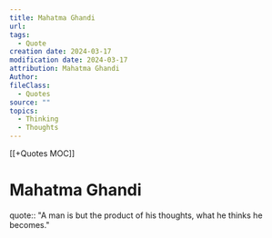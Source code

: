 ```yaml
---
title: Mahatma Ghandi
url: 
tags:
  - Quote
creation date: 2024-03-17
modification date: 2024-03-17
attribution: Mahatma Ghandi
Author: 
fileClass:
  - Quotes
source: ""
topics:
  - Thinking
  - Thoughts
---
```


[[+Quotes MOC]]

# Mahatma Ghandi

quote:: "A man is but the product of his thoughts, what he thinks he becomes."
